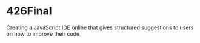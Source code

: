 # 426Final
Creating a JavaScript IDE online that gives structured suggestions to users on how to improve their code
